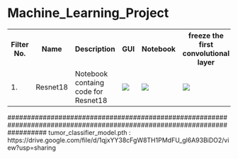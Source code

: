 # Machine_Learning_Project
<table class="tg">
  <tr>
    <th class="tg-yw4l"><b>Filter No.</b></th>
    <th class="tg-yw4l"><b>Name</b></th>
    <th class="tg-yw4l"><b>Description</b></th>
     <th class="tg-yw4l"><b>GUI</b></th>
    <th class="tg-yw4l"><b>Notebook</b></th>
   <th class="tg-yw4l"><b>freeze the first convolutional layer</b></th>
<!--     <th class="tg-yw4l"><b>Github</b></th> -->
  </tr>
  <tr>
    <td class="tg-yw4l">1.</td>
    <td class="tg-yw4l">Resnet18</td>
    <td class="tg-yw4l">Notebook containg code for Resnet18</td>
 <td class="tg-yw4l"><a href="https://colab.research.google.com/drive/1SAZatxTrAtJ-lLd8KQbOiupYFvIa8O8s?usp=sharing">
  <img src="https://colab.research.google.com/assets/colab-badge.svg" width = '' >
    <td class="tg-yw4l"><a href="https://colab.research.google.com/drive/1TvRIqIOtK8pc0QvFPd_71dbny2fMyPb8?usp=sharing">
  <img src="https://colab.research.google.com/assets/colab-badge.svg" width = '' >
</a></td>
 <td class="tg-yw4l"><a href="https://colab.research.google.com/drive/1nKAVIAtrVrKnmjKC9VgpKoo-7_ThRH6S?usp=sharing">
  <img src="https://colab.research.google.com/assets/colab-badge.svg" width = '' >
</a></td>

<tr>
</table>    
##########################################################################################################################
tumor_classifier_model.pth : https://drive.google.com/file/d/1qjxYY38cFgW8TH1PMdFU_gl6A93BiDO2/view?usp=sharing
